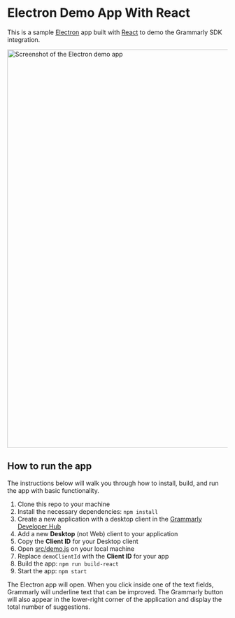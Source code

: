 # Electron Demo App With React

This is a sample [Electron](https://www.electronjs.org) app built with [React](https://reactjs.org) to demo the Grammarly SDK integration.

<img width="912" alt="Screenshot of the Electron demo app" src="https://user-images.githubusercontent.com/3940962/153027023-2e726d27-6996-4075-bcda-9c70b9840662.png">

## How to run the app

The instructions below will walk you through how to install, build, and run the app with basic functionality.

1. Clone this repo to your machine
1. Install the necessary dependencies: `npm install`
1. Create a new application with a desktop client in the [Grammarly Developer Hub](https://developer.grammarly.com/apps)
1. Add a new **Desktop** (not Web) client to your application
1. Copy the **Client ID** for your Desktop client
1. Open [src/demo.js](src/demo.js) on your local machine
1. Replace `demoClientId` with the **Client ID** for your app
1. Build the app: `npm run build-react`
1. Start the app: `npm start`

The Electron app will open. When you click inside one of the text fields, Grammarly will underline text that can be improved. The Grammarly button will also appear in the lower-right corner of the application and display the total number of suggestions. 
